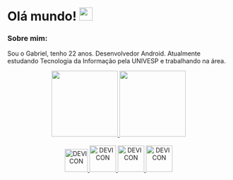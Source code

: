 # Olá mundo! <img src="https://github.com/TheDudeThatCode/TheDudeThatCode/blob/master/Assets/Earth.gif" width="30">
 ### Sobre mim:
 Sou o Gabriel, tenho 22 anos. Desenvolvedor Android. Atualmente estudando Tecnologia da Informação pela UNIVESP e trabalhando na área.

 
<div align = "center">
  <a href = "https://www.linkedin.com/in/gabriel-bizarria/">
    <img height="150em" src="https://github-readme-stats.vercel.app/api?username=gabriel-bizarria&show_icons=true&theme=dracula&include_all_commits=true&count_private=true"/>
    <img height="150em" src="https://github-readme-stats.vercel.app/api/top-langs/?username=gabriel-bizarria&layout=compact&langs_count=7&theme=dracula"/>
</div> 
  
<div align = "center" style="display: inline_block"><br>
  <img allign = "center" alt = "DEVICON" height = "52" width = "52" src = "https://cdn.jsdelivr.net/gh/devicons/devicon/icons/kotlin/kotlin-original.svg" />
  <img allign = "center" alt = "DEVICON" height = "60" width = "60" src = "https://cdn.jsdelivr.net/gh/devicons/devicon/icons/android/android-plain.svg" />
  <img allign = "center" alt = "DEVICON" height = "60" width = "60" src = "https://cdn.jsdelivr.net/gh/devicons/devicon/icons/git/git-plain.svg" />
  <img allign = "center" alt = "DEVICON" height = "60" width = "60" src = "https://cdn.jsdelivr.net/gh/devicons/devicon/icons/figma/figma-original.svg" />
</div>
  
